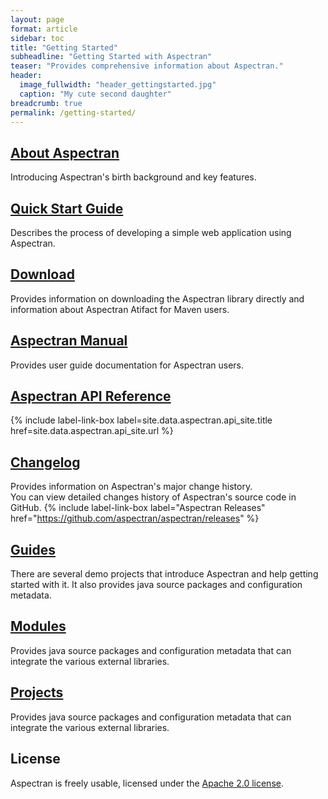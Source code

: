 ```yaml
---
layout: page
format: article
sidebar: toc
title: "Getting Started"
subheadline: "Getting Started with Aspectran"
teaser: "Provides comprehensive information about Aspectran."
header:
  image_fullwidth: "header_gettingstarted.jpg"
  caption: "My cute second daughter"
breadcrumb: true
permalink: /getting-started/
---
```


## [About Aspectran](/info/)
Introducing Aspectran's birth background and key features.

## [Quick Start Guide](/getting-started/quickstart/)
Describes the process of developing a simple web application using Aspectran.

## [Download](/getting-started/download/)
Provides information on downloading the Aspectran library directly and information about Aspectran Atifact for Maven users.

## [Aspectran Manual](/docs/manual/)
Provides user guide documentation for Aspectran users.

## [Aspectran API Reference](/docs/api/)
{% include label-link-box label=site.data.aspectran.api_site.title href=site.data.aspectran.api_site.url %}

## [Changelog](/docs/changelog/)
Provides information on Aspectran's major change history.  
You can view detailed changes history of Aspectran's source code in GitHub.
{% include label-link-box label="Aspectran Releases" href="https://github.com/aspectran/aspectran/releases" %}

## [Guides](/guides/)
There are several demo projects that introduce Aspectran and help getting started with it.
It also provides java source packages and configuration metadata. 

## [Modules](/modules/)
Provides java source packages and configuration metadata that can integrate the various external libraries.

## [Projects](/projects/)
Provides java source packages and configuration metadata that can integrate the various external libraries.

## License
Aspectran is freely usable, licensed under the [Apache 2.0 license](http://www.apache.org/licenses/LICENSE-2.0).
